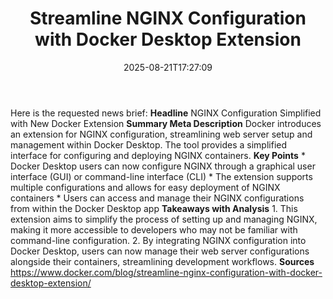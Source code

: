 ﻿---
title: "Streamline NGINX Configuration with Docker Desktop Extension"
date: "2025-08-21T17:27:09"
category: "Markets"
summary: ""
slug: "streamline nginx configuration with docker desktop extension"
source_urls:
  - "https://www.docker.com/blog/streamline-nginx-configuration-with-docker-desktop-extension/"
seo:
  title: "Streamline NGINX Configuration with Docker Desktop Extension | Hash n Hedge"
  description: ""
  keywords: ["news", "markets", "brief"]
---
Here is the requested news brief:  **Headline** NGINX Configuration Simplified with New Docker Extension  **Summary Meta Description** Docker introduces an extension for NGINX configuration, streamlining web server setup and management within Docker Desktop. The tool provides a simplified interface for configuring and deploying NGINX containers.  **Key Points**  * Docker Desktop users can now configure NGINX through a graphical user interface (GUI) or command-line interface (CLI) * The extension supports multiple configurations and allows for easy deployment of NGINX containers * Users can access and manage their NGINX configurations from within the Docker Desktop app  **Takeaways with Analysis**  1. This extension aims to simplify the process of setting up and managing NGINX, making it more accessible to developers who may not be familiar with command-line configuration. 2. By integrating NGINX configuration into Docker Desktop, users can now manage their web server configurations alongside their containers, streamlining development workflows.  **Sources** https://www.docker.com/blog/streamline-nginx-configuration-with-docker-desktop-extension/ 
